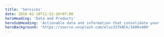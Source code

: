 ```yaml
---
title: 'Services'
date: 2018-02-10T11:52:18+07:00
heroHeading: 'Data and Products'
heroSubHeading: 'Actionable data and information that consolidate your climate change risk analysis'
heroBackground: 'https://source.unsplash.com/eluzJSfkNCk/1600x400'
---
```

